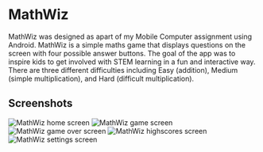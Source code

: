 # MathWiz
MathWiz was designed as apart of my Mobile Computer assignment using Android. 
MathWiz is a simple maths game that displays questions on the screen with four possible answer buttons. 
The goal of the app was to inspire kids to get involved with STEM learning in a fun and interactive way. 
There are three different difficulties including Easy (addition), Medium (simple multiplication), and Hard (difficult multiplication).

## Screenshots
![MathWiz home screen](https://i.imgur.com/L4NyzYZ.png)
![MathWiz game screen](https://i.imgur.com/x4810mn.png)
![MathWiz game over screen](https://i.imgur.com/4AxPkm1.png)
![MathWiz highscores screen](https://i.imgur.com/zMxMOy0.png)
![MathWiz settings screen](https://i.imgur.com/liwvXBr.png)
